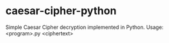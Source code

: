 caesar-cipher-python
====================

Simple Caesar Cipher decryption implemented in Python. Usage: &lt;program>.py &lt;ciphertext>
